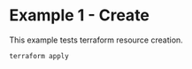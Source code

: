 Example 1 - Create
===========
This example tests terraform resource creation.


```hcl
terraform apply
```

